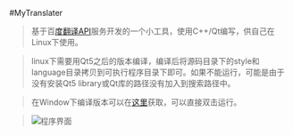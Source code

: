 #MyTranslater

> 基于百[度翻译API][1]服务开发的一个小工具，使用C++/Qt编写，供自己在Linux下使用。

> linux下需要用Qt5之后的版本编译，编译后将源码目录下的style和language目录拷贝到可执行程序目录下即可。如果不能运行，可能是由于没有安装Qt5 library或Qt库的路径没有加入到搜索路径中。

> 在Window下编译版本可以在[这里][2]获取，可以直接双击运行。

> ![程序界面][3]

[1]:http://developer.baidu.com/ms/translate "http://developer.baidu.com/ms/translate"
[2]:http://kc.cc/Y3xd "MyTranslater for Windows"
[3]:http://git.oschina.net/xiaohui_hubei/MyTranslater/attach_files/download?i=3522&u=http%3A%2F%2Ffiles.git.oschina.net%2Fgroup1%2FM00%2F00%2F24%2FcHwGbFPLxqaADVQrAADFH0u0I4A694.png%3Ftoken%3D940594df9ae1ef82a5c8f5c4fa3e9cf1%26ts%3D1405865500%26filename%3DMyTranslater1.png "程序界面截图"